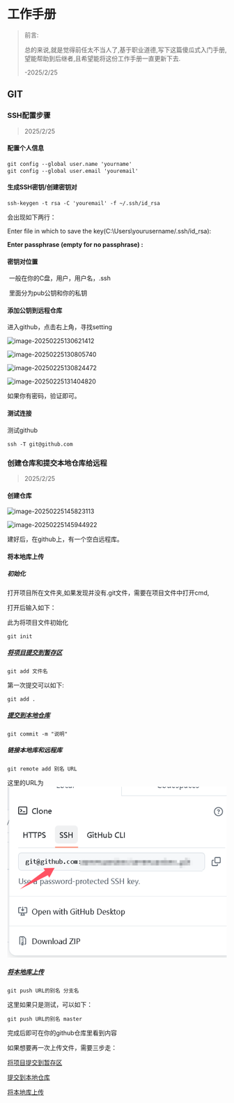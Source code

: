 # 工作手册

> 前言:
>
> ​			总的来说,就是觉得前任太不当人了,基于职业道德,写下这篇傻瓜式入门手册,望能帮助到后继者,且希望能将这份工作手册一直更新下去.
>
> -2025/2/25

## GIT

### SSH配置步骤

> 2025/2/25

#### 配置个人信息

``` 
git config --global user.name 'yourname'
git config --global user.email 'youremail'
```

#### 生成SSH密钥/创建密钥对

```
ssh-keygen -t rsa -C 'youremail' -f ~/.ssh/id_rsa
```

 <!-- -t rsa :使用rsa算法生成密钥  -->

<!--  -c :添加备注，通常为你的邮箱	也就是说-c及其后面可以不要 **这里的C必须大写**-->

<!--  -f :指定密钥位置，后面的为默认地址，通常可以不改 -->

会出现如下两行：

Enter file in which to save the key(C:\Users\yourusername/.ssh/id_rsa):

**Enter passphrase (empty for no passphrase) :**

<!--输入的密码是对密钥的二次认证，如果你的私钥泄漏了，没有这个密码依然没用！-->

#### 密钥对位置

​	一般在你的C盘，用户，用户名，.ssh

​	里面分为pub公钥和你的私钥

#### 添加公钥到远程仓库

进入github，点击右上角，寻找setting

![image-20250225130621412](C:\Users\Wing\AppData\Roaming\Typora\typora-user-images\image-20250225130621412.png)

![image-20250225130805740](C:\Users\Wing\AppData\Roaming\Typora\typora-user-images\image-20250225130805740.png)

![image-20250225130824472](C:\Users\Wing\AppData\Roaming\Typora\typora-user-images\image-20250225130824472.png)

![image-20250225131404820](C:\Users\Wing\AppData\Roaming\Typora\typora-user-images\image-20250225131404820.png)

如果你有密码，验证即可。

#### 测试连接

测试github

``` 
ssh -T git@github.com
```

### 创建仓库和提交本地仓库给远程

> 2025/2/25

#### 创建仓库

![image-20250225145823113](C:\Users\Wing\AppData\Roaming\Typora\typora-user-images\image-20250225145823113.png)

![image-20250225145944922](C:\Users\Wing\AppData\Roaming\Typora\typora-user-images\image-20250225145944922.png)

建好后，在github上，有一个空白远程库。

#### 将本地库上传

##### 初始化

打开项目所在文件夹,如果发现并没有.git文件，需要在项目文件中打开cmd,

打开后输入如下：

此为将项目文件初始化

```
git init
```

##### <a href ="" name = "1" >将项目提交到暂存区</a>

```
git add 文件名
```

第一次提交可以如下:

```
git add .
```

##### <a href ="" name = "2" >提交到本地仓库</a>

```
git commit -m "说明"
```

##### 链接本地库和远程库

```
git remote add 别名 URL
```

这里的URL为![image-20250225153830327](image-20250225153830327.png)

##### <a href ="" name = "3" >将本地库上传</a>

```
git push URL的别名 分支名
```

这里如果只是测试，可以如下：

```
git push URL的别名 master
```

完成后即可在你的github仓库里看到内容

如果想要再一次上传文件，需要三步走：

<a href = "#1" >将项目提交到暂存区</a>	

<a href = "#2" >提交到本地仓库</a>

<a href = "#3" >将本地库上传</a>





